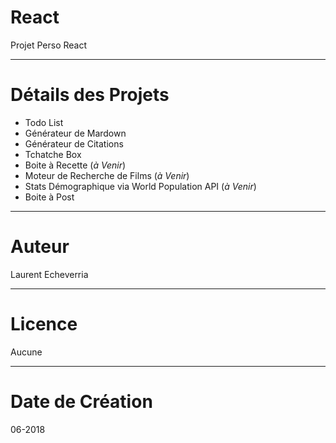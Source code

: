 # React

Projet Perso React

---

# Détails des Projets

* Todo List
* Générateur de Mardown
* Générateur de Citations
* Tchatche Box
* Boite à Recette (_à Venir_)
* Moteur de Recherche de Films (_à Venir_)
* Stats Démographique via World Population API (_à Venir_)
* Boite à Post

---

# Auteur

Laurent Echeverria 

---

# Licence

Aucune

---

# Date de Création

06-2018
